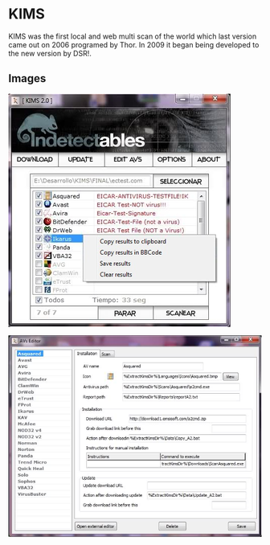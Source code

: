 KIMS
====

KIMS was the first local and web multi scan of the world which last version came out on 2006 
programed by Thor. In 2009 it began being developed to the new version by DSR!. 


Images
-----------

![alt text](https://raw.githubusercontent.com/xchwarze/KIMS/master/Docs/img/kims_multiple_antivirus_scanner_01.jpg "KIMS - Main window")

![alt text](https://raw.githubusercontent.com/xchwarze/KIMS/master/Docs/img/kims_multiple_antivirus_scanner_03.jpg "KIMS - AVs editor")
